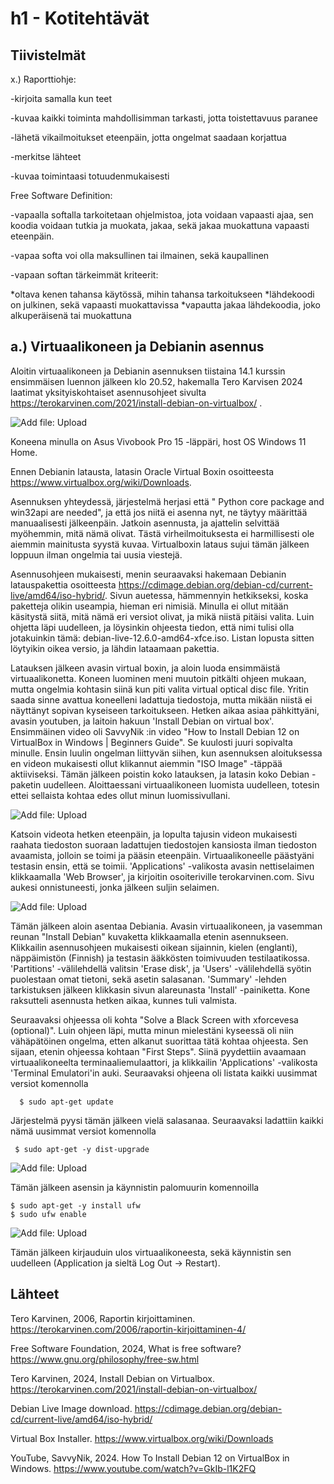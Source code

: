# h1 - Kotitehtävät

## Tiivistelmät

x.) Raporttiohje:

-kirjoita samalla kun teet

-kuvaa kaikki toiminta mahdollisimman tarkasti, jotta toistettavuus paranee

-lähetä vikailmoitukset eteenpäin, jotta ongelmat saadaan korjattua

-merkitse lähteet

-kuvaa toimintaasi totuudenmukaisesti

  Free Software Definition:
  
-vapaalla softalla tarkoitetaan ohjelmistoa, jota voidaan vapaasti ajaa, sen koodia voidaan tutkia ja muokata, jakaa, sekä jakaa muokattuna vapaasti eteenpäin. 

-vapaa softa voi olla maksullinen tai ilmainen, sekä kaupallinen 

-vapaan softan tärkeimmät kriteerit:

   *oltava kenen tahansa käytössä, mihin tahansa tarkoitukseen
   *lähdekoodi on julkinen, sekä vapaasti muokattavissa
   *vapautta jakaa lähdekoodia, joko alkuperäisenä tai muokattuna 
   


## a.) Virtuaalikoneen ja Debianin asennus

Aloitin virtuaalikoneen ja Debianin asennuksen tiistaina 14.1 kurssin ensimmäisen luennon jälkeen klo 20.52, hakemalla Tero Karvisen 2024 laatimat yksityiskohtaiset asennusohjeet sivulta https://terokarvinen.com/2021/install-debian-on-virtualbox/ . 

 ![Add file: Upload](asennusohje.png)

Koneena minulla on Asus Vivobook Pro 15 -läppäri, host OS Windows 11 Home. 

Ennen Debianin latausta, latasin Oracle Virtual Boxin osoitteesta https://www.virtualbox.org/wiki/Downloads. 

Asennuksen yhteydessä, järjestelmä herjasi että " Python core package and win32api are needed", ja että jos niitä ei asenna nyt, ne täytyy määrittää manuaalisesti jälkeenpäin. Jatkoin asennusta, ja ajattelin selvittää myöhemmin, mitä nämä olivat. 
Tästä virheilmoituksesta ei harmillisesti ole aiemmin mainitusta syystä kuvaa. 
Virtualboxin lataus sujui tämän jälkeen loppuun ilman ongelmia tai uusia viestejä.
 
Asennusohjeen mukaisesti, menin seuraavaksi hakemaan Debianin latauspakettia osoitteesta  https://cdimage.debian.org/debian-cd/current-live/amd64/iso-hybrid/.
Sivun auetessa, hämmennyin hetkikseksi, koska paketteja olikin useampia, hieman eri nimisiä. Minulla ei ollut mitään käsitystä siitä, mitä nämä eri versiot olivat, ja mikä niistä pitäisi valita. Luin ohjetta läpi uudelleen,
ja löysinkin ohjeesta tiedon, että nimi tulisi olla jotakuinkin tämä: debian-live-12.6.0-amd64-xfce.iso. 
Listan lopusta sitten löytyikin oikea versio, ja lähdin lataamaan pakettia. 

Latauksen jälkeen avasin virtual boxin, ja aloin luoda ensimmäistä virtuaalikonetta. Koneen luominen meni muutoin pitkälti ohjeen mukaan, mutta ongelmia kohtasin siinä kun piti valita virtual optical disc file.
Yritin saada sinne avattua koneelleni ladattuja tiedostoja, mutta mikään niistä ei näyttänyt sopivan kyseiseen tarkoitukseen. Hetken aikaa asiaa pähkittyäni, avasin youtuben, ja laitoin hakuun 'Install Debian on virtual box'.
Ensimmäinen video oli SavvyNik :in video "How to Install Debian 12 on VirtualBox in Windows | Beginners Guide". Se kuulosti juuri sopivalta minulle. Ensin luulin ongelman liittyvän siihen,
kun asennuksen aloituksessa en videon mukaisesti ollut klikannut aiemmin "ISO Image" -täppää aktiiviseksi. Tämän jälkeen poistin koko latauksen, ja latasin koko Debian -paketin uudelleen. 
Aloittaessani virtuaalikoneen luomista uudelleen, totesin ettei sellaista kohtaa edes ollut minun luomissivullani.

![Add file: Upload](virtual-machine.png)

Katsoin videota hetken eteenpäin, ja lopulta tajusin videon mukaisesti raahata tiedoston suoraan ladattujen tiedostojen kansiosta ilman tiedoston avaamista,
jolloin se toimi ja pääsin eteenpäin. 
Virtuaalikoneelle päästyäni testasin ensin, että se toimii. 'Applications' -valikosta avasin nettiselaimen klikkaamalla 'Web Browser', ja kirjoitin osoiteriville terokarvinen.com. Sivu aukesi onnistuneesti, jonka jälkeen suljin selaimen.

![Add file: Upload](vm-testing.png)

Tämän jälkeen aloin asentaa Debiania. Avasin virtuaalikoneen, ja vasemman reunan "Install Debian" kuvaketta klikkaamalla etenin asennukseen. Klikkailin asennusohjeen mukaisesti oikean sijainnin, kielen (englanti), näppäimistön (Finnish) ja testasin ääkkösten toimivuuden testilaatikossa.
'Partitions' -välilehdellä valitsin 'Erase disk', ja 'Users' -välilehdellä syötin puolestaan omat tietoni, sekä asetin salasanan. 'Summary' -lehden tarkistuksen jälkeen klikkasin sivun alareunasta 'Install' -painiketta. 
Kone raksutteli asennusta hetken aikaa, kunnes tuli valmista.

Seuraavaksi ohjeessa oli kohta "Solve a Black Screen with xforcevesa (optional)". Luin ohjeen läpi, mutta minun mielestäni kyseessä oli niin vähäpätöinen ongelma, etten alkanut suorittaa tätä kohtaa ohjeesta. 
Sen sijaan, etenin ohjeessa kohtaan "First Steps". Siinä pyydettiin avaamaan virtuaalikoneelta terminaaliemulaattori, ja klikkailin 'Applications' -valikosta 'Terminal Emulatori'in auki.
Seuraavaksi ohjeena oli listata kaikki uusimmat versiot komennolla

      $ sudo apt-get update

Järjestelmä pyysi tämän jälkeen vielä salasanaa.
Seuraavaksi ladattiin kaikki nämä uusimmat versiot komennolla  

     $ sudo apt-get -y dist-upgrade

![Add file: Upload](terminaali.png)

Tämän jälkeen asensin ja käynnistin palomuurin komennoilla 

    $ sudo apt-get -y install ufw 
    $ sudo ufw enable

![Add file: Upload](firewall-activation.png)

Tämän jälkeen kirjauduin ulos virtuaalikoneesta, sekä käynnistin sen uudelleen (Application ja sieltä Log Out -> Restart).




## Lähteet


Tero Karvinen, 2006, Raportin kirjoittaminen. https://terokarvinen.com/2006/raportin-kirjoittaminen-4/ 

Free Software Foundation, 2024, What is free software? https://www.gnu.org/philosophy/free-sw.html

Tero Karvinen, 2024, Install Debian on Virtualbox. https://terokarvinen.com/2021/install-debian-on-virtualbox/

Debian Live Image download. https://cdimage.debian.org/debian-cd/current-live/amd64/iso-hybrid/

Virtual Box Installer. https://www.virtualbox.org/wiki/Downloads

YouTube, SavvyNik, 2024. How To Install Debian 12 on VirtualBox in Windows. https://www.youtube.com/watch?v=GkIb-l1K2FQ








